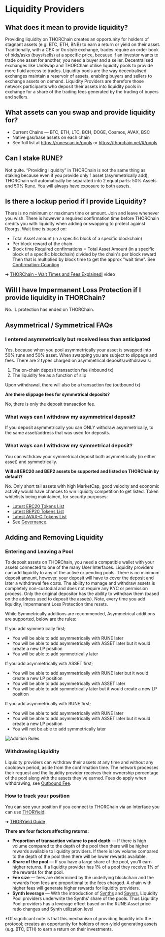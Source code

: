 # Liquidity Providers

## **What does it mean to provide liquidity?**

Providing liquidity on THORChain creates an opportunity for holders of stagnant assets (e.g. BTC, ETH, BNB) to earn a return or yield on their asset. Traditionally, with a CEX or 0x style exchange, trades require an order book of bids/asks (buys/sells) at a specific price, because if an investor wants to trade one asset for another, you need a buyer and a seller. Decentralised exchanges like UniSwap and THORChain utilise liquidity pools to provide more fluid access to trades. Liquidity pools are the way decentralised exchanges maintain a reservoir of assets, enabling buyers and sellers to exchange assets on demand. Liquidity Providers are therefore those network participants who deposit their assets into liquidity pools in exchange for a share of the trading fees generated by the trading of buyers and sellers.

## **What assets can you swap and provide liquidity for?**

- Current Chains — BTC, ETH, LTC, BCH, DOGE, Cosmos, AVAX, BSC
- Native gas/base assets on each chain
- See full list at <https://runescan.io/pools> or <https://thorchain.net/#/pools>

## **Can I stake RUNE?**

Not quite. “Providing liquidity” in THORChain is not the same thing as staking because even if you provide only 1 asset (asymmetrically add), THORChain will automatically be separated into 2 equal parts: 50% Assets and 50% Rune. You will always have exposure to both assets.

## **Is there a lockup period if I provide Liquidity?**

There is no minimum or maximum time or amount. Join and leave whenever you wish. There is however a required confirmation time before THORChain credits you with liquidity when adding or swapping to protect against Reorgs. Wait time is based on:

- Total Asset amount (in a specific block of a specific blockchain)
- Per block reward of the chain
- Block time Required confirmations = Total Asset Amount (in a specific block of a specific blockchain) divided by the chain's per block reward Then that is multiplied by block time to get the approx "wait time". See [Confirmation-Counting](broken-reference).

➜ [THORChain - Wait Times and Fees Explained!](https://youtu.be/XAdaEXO-Ofg) video

## **Will I have Impermanent Loss Protection if I provide liquidity in THORChain?**

No. IL protection has ended on THORChain.

## **Asymmetrical / Symmetrical FAQs**

### I entered asymmetrically but received less than anticipated

Yes, because when you pool asymmetrically your asset is swapped into 50% rune and 50% asset. When swapping you are subject to slippage and fees. There are 2 types charged on asymmetrical deposits/withdrawals:

1. The on-chain deposit transaction fee (inbound tx)
2. The liquidity fee as a function of slip

Upon withdrawal, there will also be a transaction fee (outbound tx)

**Are there slippage fees for symmetrical deposits?**

No, there is only the deposit transaction fee.

### What ways can I withdraw my asymmetrical deposit?

If you deposit asymmetrically you can ONLY withdraw asymmetrically, to the same asset/address that was used for deposits.

### What ways can I withdraw my symmetrical deposit?

You can withdraw your symmetrical deposit both asymmetrically (in either asset) and symmetrically.

**Will all ERC20 and BEP2 assets be supported and listed on THORChain by default?**

No. Only short tail assets with high MarketCap, good velocity and economic activity would have chances to win liquidity competition to get listed. Token whitelists being maintained, for security purposes:

- [Latest ERC20 Tokens List](https://gitlab.com/thorchain/thornode/-/blob/develop/common/tokenlist/ethtokens/eth_mainnet_latest.json)
- [Latest BEP20 Tokens List](https://gitlab.com/thorchain/thornode/-/blob/develop/common/tokenlist/bsctokens/bsc_mainnet_latest.json)
- [Latest AVAX-C Tokens List](https://gitlab.com/thorchain/thornode/-/blob/develop/common/tokenlist/avaxtokens/avax_mocknet_latest.json)
- See [Governance](../how-it-works/governance.md#chain-listing-delisting).

## Adding and Removing Liquidity

### Entering and Leaving a Pool

To deposit assets on THORChain, you need a compatible wallet with your assets connected to one of the many User Interfaces. Liquidity providers can add liquidity to any of the active or pending pools. There is no minimum deposit amount, however, your deposit will have to cover the deposit and later a withdrawal fee costs. The ability to manage and withdraw assets is completely non-custodial and does not require any KYC or permission process. Only the original depositor has the ability to withdraw them (based on the address used to deposit the assets). Note, every time you add liquidity, Impermanent Loss Protection time resets.

While Symmetrically additions are recommended, Asymmetrical additions are supported, below are the rules:

If you add symmetrically first;

- You will be able to add asymmetrically with RUNE later
- You will be able to add asymmetrically with ASSET later but it would create a new LP position
- You will be able to add symmetrically later

If you add asymmetrically with ASSET first;

- You will be able to add asymmetrically with RUNE later but it would create a new LP position
- You will be able to add asymmetrically with ASSET later
- You will be able to add symmetrically later but it would create a new LP position

If you add asymmetrically with RUNE first;

- You will be able to add asymmetrically with RUNE later
- You will be able to add asymmetrically with ASSET later but it would create a new LP position
- You will not be able to add symmetrically later

![Addition Rules](https://lh3.googleusercontent.com/Vqi0wC-1dEnTGS410rXaiKpaGW5KUrzEBZPtD_jPyWOKsooVQtWZ5hZlJWuAvmuA4c22V4WGjjlDGKKhE6p4JWKXzHKt5CS4tvnKDGdNuTsEpkQr7Ual0LpMWkEH1yFIzCqzC_Do)

### Withdrawing Liquidity

Liquidity providers can withdraw their assets at any time and without any cooldown period, aside from the confirmation time. The network processes their request and the liquidity provider receives their ownership percentage of the pool along with the assets they’ve earned. Fees do apply when withdrawing, see [Outbound Fee](../how-it-works/fees.md#outbound-fee).

### **How to track your position**

You can see your position if you connect to THORChain via an Interface you can use [THORYield](https://app.thoryield.com/).

➜ [THORYield Guide](https://thorswap.medium.com/introducing-thoryield-v2-%EF%B8%8F-a6618c1cfcdb)

**There are four factors affecting returns:**

- **Proportion of transaction volume to pool depth** — If there is high volume compared to the depth of the pool then there will be higher rewards available to liquidity providers. If there is low volume compared to the depth of the pool then there will be lower rewards available.
- **Share of the pool** — If you have a large share of the pool, you’ll earn higher returns. If a liquidity provider has 1% of a pool they receive 1% of the rewards for that pool.
- **Fee size** — fees are determined by the underlying blockchain and the rewards from fees are proportional to the fees charged. A chain with higher fees will generate higher rewards for liquidity providers.
- **Synth leverage** — With the introduction of [Synths](../thorchain-finance/synthetic-asset-model) and [Savers](../thorchain-finance/savings.md), Liquidity Pool providers underwrite the Synths’ share of the pools. Thus Liquidity Pool providers has a leverage effect based on the RUNE:Asset price ratio changes and Synth utilization level

\*Of significant note is that this mechanism of providing liquidity into the protocol; creates an opportunity for holders of non-yield generating assets (e.g. BTC, ETH) to earn a return on their investments.
